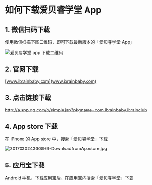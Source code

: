 # 如何下载**爱贝睿学堂 App**

## 1. 微信扫码下载

使用微信扫描下图二维码，即可下载最新版本的「爱贝睿学堂 App」

![爱贝睿学堂 app 下载二维码](http://pic1.ibraintv.com/HB-QR-Download.png)

## 2. 官网下载

[www.ibrainbaby.com](www.ibrainbaby.com)

## 3. 点击链接下载

http://a.app.qq.com/o/simple.jsp?pkgname=com.ibrainbaby.ibrainclub

## 4. App store 下载

在 iPhone 的 App store 中，搜索「爱贝睿学堂」下载

![2017030243669HB-DownloadfromAppstore.jpg](http://pic1.ibraintv.com/2017030243669HB-DownloadfromAppstore.jpg)

## 5. 应用宝下载

Android 手机，下载应用宝后，在应用宝内搜索「爱贝睿学堂」下载


